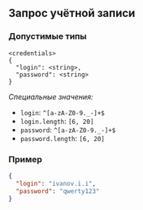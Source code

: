 ## Запрос учётной записи

### Допустимые типы

```
<credentials>
{
  "login": <string>,
  "password": <string>
}
```

_Специальные значения:_

- `login`: `^[a-zA-Z0-9._-]+$`
- `login.length`: `[6, 20]`
- `password`: `^[a-zA-Z0-9._-]+$`
- `password.length`: `[6, 20]`

### Пример

```json
{
  "login": "ivanov.i.i",
  "password": "qwerty123"
}
```
